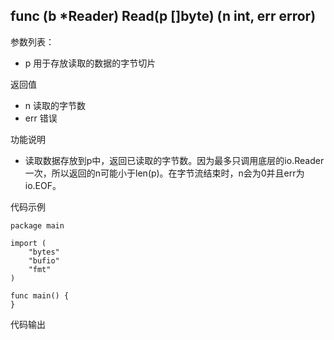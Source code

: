 ## func (b *Reader) Read(p []byte) (n int, err error)

参数列表：

- p 用于存放读取的数据的字节切片

返回值

- n 读取的字节数
- err 错误

功能说明

- 读取数据存放到p中，返回已读取的字节数。因为最多只调用底层的io.Reader一次，所以返回的n可能小于len(p)。在字节流结束时，n会为0并且err为io.EOF。

代码示例

	package main
	
	import (
		"bytes"
		"bufio"
		"fmt"
	)

	func main() {
	}

代码输出

	
